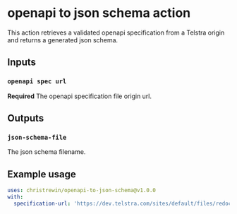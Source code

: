 # openapi to json schema action

This action retrieves a validated openapi specification from a Telstra origin and returns a generated json schema.

## Inputs

### `openapi spec url`

**Required** The openapi specification file origin url.

## Outputs

### `json-schema-file`

The json schema filename.

## Example usage

```yml
uses: christrewin/openapi-to-json-schema@v1.0.0
with:
  specification-url: 'https://dev.telstra.com/sites/default/files/redocs/1620871323/messaging-api-swagger_0.yaml'
```
